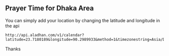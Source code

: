 ## Prayer Time for Dhaka Area

You can simply add your location by changing the latitude and longitude in the api

```
http://api.aladhan.com/v1/calendar?latitude=23.7180189&longitude=90.2989933&method=1&timezonestring=Asia/Dhaka
```


Thanks